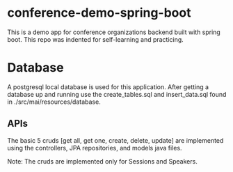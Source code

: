 # conference-demo-spring-boot
This is a demo app for conference organizations backend built with spring boot. This repo was indented for self-learning and practicing.



# Database

A postgresql local database is used for this application. After getting a database up and running use the create_tables.sql and insert_data.sql found in ./src/mai/resources/database.



## APIs

The basic 5 cruds [get all, get one, create, delete, update] are implemented using the controllers, JPA repositories, and models java files.



Note: The cruds are implemented only for Sessions and Speakers. 